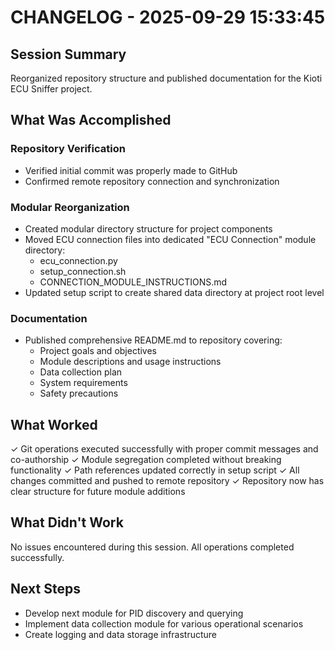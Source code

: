 # CHANGELOG - 2025-09-29 15:33:45

## Session Summary
Reorganized repository structure and published documentation for the Kioti ECU Sniffer project.

## What Was Accomplished

### Repository Verification
- Verified initial commit was properly made to GitHub
- Confirmed remote repository connection and synchronization

### Modular Reorganization
- Created modular directory structure for project components
- Moved ECU connection files into dedicated "ECU Connection" module directory:
  - ecu_connection.py
  - setup_connection.sh
  - CONNECTION_MODULE_INSTRUCTIONS.md
- Updated setup script to create shared data directory at project root level

### Documentation
- Published comprehensive README.md to repository covering:
  - Project goals and objectives
  - Module descriptions and usage instructions
  - Data collection plan
  - System requirements
  - Safety precautions

## What Worked

✓ Git operations executed successfully with proper commit messages and co-authorship
✓ Module segregation completed without breaking functionality
✓ Path references updated correctly in setup script
✓ All changes committed and pushed to remote repository
✓ Repository now has clear structure for future module additions

## What Didn't Work

No issues encountered during this session. All operations completed successfully.

## Next Steps

- Develop next module for PID discovery and querying
- Implement data collection module for various operational scenarios
- Create logging and data storage infrastructure